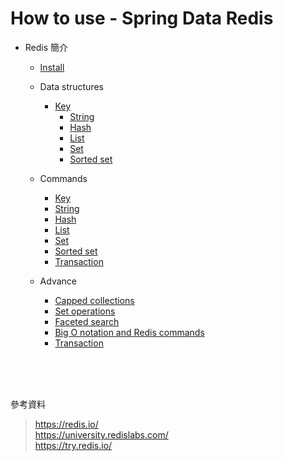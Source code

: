# How to use - Spring Data Redis

- Redis 簡介
    - [Install](./install.md)
    - Data structures
        - [Key](./key.md)
            - [String](./string.md)
            - [Hash](./hash.md)
            - [List](./list.md)
            - [Set](./set.md)
            - [Sorted set](./sorted_set.md)

    - Commands
        - [Key](./c_key.md)
        - [String](./c_string.md)
        - [Hash](./c_hash.md)
        - [List](./c_list.md)
        - [Set](./c_set.md)
        - [Sorted set](./c_sorted_set.md)
        - [Transaction](./c_transaction.md)

    - Advance
        - [Capped collections](./capped_collections.md)
        - [Set operations](./set_operations.md)
        - [Faceted search](./faceted_search.md)
        - [Big O notation and Redis commands](./big_o.md)
        - [Transaction](./transaction.md)

<br>
<br>
<br>

參考資料

> https://redis.io/  
> https://university.redislabs.com/  
> https://try.redis.io/